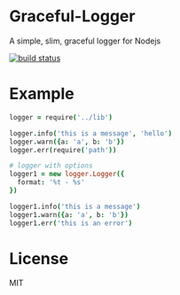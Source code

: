 Graceful-Logger
======
A simple, slim, graceful logger for Nodejs

[![build status](https://api.travis-ci.org/sailxjx/graceful-logger.png)](https://travis-ci.org/sailxjx/graceful-logger)

# Example

```coffeescript
logger = require('../lib')

logger.info('this is a message', 'hello')
logger.warn({a: 'a', b: 'b'})
logger.err(require('path'))

# logger with options
logger1 = new logger.Logger({
  format: '%t - %s'
})

logger1.info('this is a message')
logger1.warn({a: 'a', b: 'b'})
logger1.err('this is an error')
```

# License

MIT
